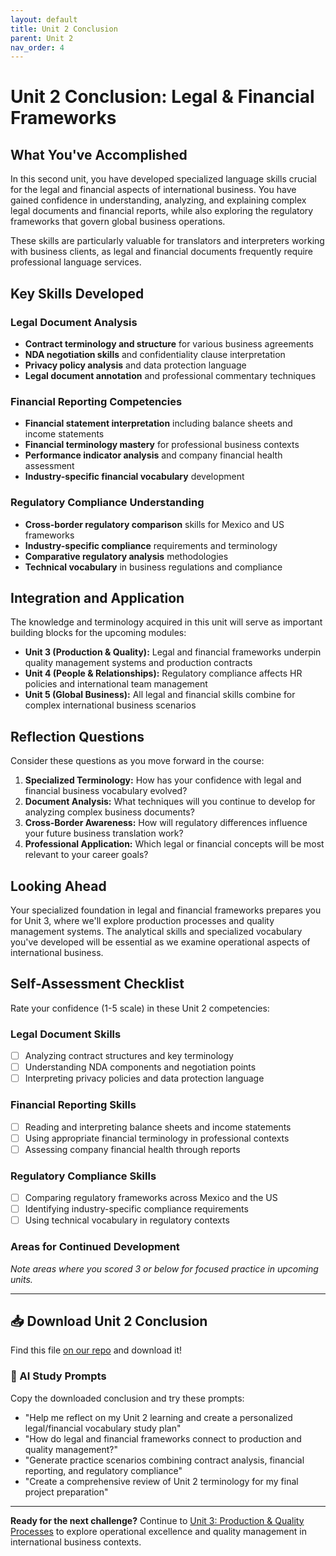 ```yaml
---
layout: default
title: Unit 2 Conclusion
parent: Unit 2
nav_order: 4
---
```


# Unit 2 Conclusion: Legal & Financial Frameworks

## What You've Accomplished

In this second unit, you have developed specialized language skills crucial for the legal and financial aspects of international business. You have gained confidence in understanding, analyzing, and explaining complex legal documents and financial reports, while also exploring the regulatory frameworks that govern global business operations. 

These skills are particularly valuable for translators and interpreters working with business clients, as legal and financial documents frequently require professional language services.

## Key Skills Developed

### Legal Document Analysis
- **Contract terminology and structure** for various business agreements
- **NDA negotiation skills** and confidentiality clause interpretation
- **Privacy policy analysis** and data protection language
- **Legal document annotation** and professional commentary techniques

### Financial Reporting Competencies
- **Financial statement interpretation** including balance sheets and income statements
- **Financial terminology mastery** for professional business contexts
- **Performance indicator analysis** and company financial health assessment
- **Industry-specific financial vocabulary** development

### Regulatory Compliance Understanding
- **Cross-border regulatory comparison** skills for Mexico and US frameworks
- **Industry-specific compliance** requirements and terminology
- **Comparative regulatory analysis** methodologies
- **Technical vocabulary** in business regulations and compliance

## Integration and Application

The knowledge and terminology acquired in this unit will serve as important building blocks for the upcoming modules:

- **Unit 3 (Production & Quality):** Legal and financial frameworks underpin quality management systems and production contracts
- **Unit 4 (People & Relationships):** Regulatory compliance affects HR policies and international team management
- **Unit 5 (Global Business):** All legal and financial skills combine for complex international business scenarios

## Reflection Questions

Consider these questions as you move forward in the course:

1. **Specialized Terminology:** How has your confidence with legal and financial business vocabulary evolved?
2. **Document Analysis:** What techniques will you continue to develop for analyzing complex business documents?
3. **Cross-Border Awareness:** How will regulatory differences influence your future business translation work?
4. **Professional Application:** Which legal or financial concepts will be most relevant to your career goals?

## Looking Ahead

Your specialized foundation in legal and financial frameworks prepares you for Unit 3, where we'll explore production processes and quality management systems. The analytical skills and specialized vocabulary you've developed will be essential as we examine operational aspects of international business.

## Self-Assessment Checklist

Rate your confidence (1-5 scale) in these Unit 2 competencies:

### Legal Document Skills
- [ ] Analyzing contract structures and key terminology
- [ ] Understanding NDA components and negotiation points
- [ ] Interpreting privacy policies and data protection language

### Financial Reporting Skills
- [ ] Reading and interpreting balance sheets and income statements
- [ ] Using appropriate financial terminology in professional contexts
- [ ] Assessing company financial health through reports

### Regulatory Compliance Skills
- [ ] Comparing regulatory frameworks across Mexico and the US
- [ ] Identifying industry-specific compliance requirements
- [ ] Using technical vocabulary in regulatory contexts

### Areas for Continued Development
*Note areas where you scored 3 or below for focused practice in upcoming units.*

---

## 📥 Download Unit 2 Conclusion
Find this file [on our repo](https://github.com/alainamb/uic_tr35-business-english-II/blob/main/unit2/unit2-conclusion.md) and download it!

### 🤖 AI Study Prompts
Copy the downloaded conclusion and try these prompts:
- "Help me reflect on my Unit 2 learning and create a personalized legal/financial vocabulary study plan"
- "How do legal and financial frameworks connect to production and quality management?"
- "Generate practice scenarios combining contract analysis, financial reporting, and regulatory compliance"
- "Create a comprehensive review of Unit 2 terminology for my final project preparation"

---

**Ready for the next challenge?** Continue to [Unit 3: Production & Quality Processes](../unit3/unit3-overview.md) to explore operational excellence and quality management in international business contexts.
